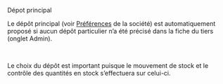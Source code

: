 







Dépot principal



Le dépôt principal (voir [Préférences](../../PreferencesGestion/2-2/OngletStocks.htm) 
 de la société) est automatiquement proposé si aucun dépôt particulier 
 n’a 
 été précisé dans la fiche du tiers (onglet Admin).


 


Le choix du dépôt est important puisque le mouvement de stock et le 
 contrôle des quantités en stock s’effectuera 
 sur celui-ci.


